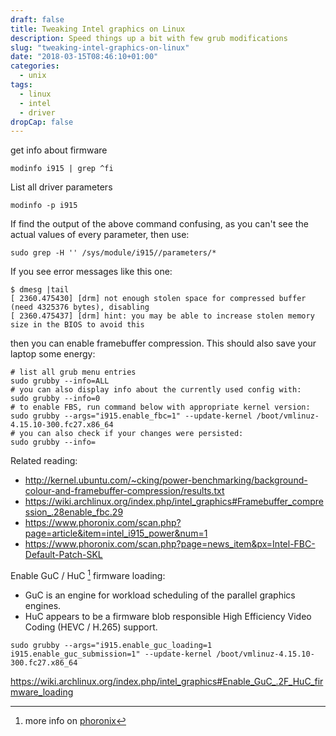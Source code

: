 ```yaml
---
draft: false
title: Tweaking Intel graphics on Linux
description: Speed things up a bit with few grub modifications
slug: "tweaking-intel-graphics-on-linux"
date: "2018-03-15T08:46:10+01:00"
categories:
  - unix
tags:
  - linux
  - intel
  - driver
dropCap: false
---
```



get info about firmware
```shell
modinfo i915 | grep ^fi
```

List all driver parameters
```
modinfo -p i915
```

If find the output of the above command confusing, as you can't see the actual 
values of every parameter, then use:
```
sudo grep -H '' /sys/module/i915//parameters/*
```

If you see error messages like this one:
```shell
$ dmesg |tail
[ 2360.475430] [drm] not enough stolen space for compressed buffer (need 4325376 bytes), disabling
[ 2360.475437] [drm] hint: you may be able to increase stolen memory size in the BIOS to avoid this
```

then you can enable framebuffer compression. This should also save your laptop
some energy:
```shell
# list all grub menu entries
sudo grubby --info=ALL
# you can also display info about the currently used config with:
sudo grubby --info=0
# to enable FBS, run command below with appropriate kernel version:
sudo grubby --args="i915.enable_fbc=1" --update-kernel /boot/vmlinuz-4.15.10-300.fc27.x86_64
# you can also check if your changes were persisted:
sudo grubby --info=
```

Related reading:

* http://kernel.ubuntu.com/~cking/power-benchmarking/background-colour-and-framebuffer-compression/results.txt
* https://wiki.archlinux.org/index.php/intel_graphics#Framebuffer_compression_.28enable_fbc.29
* https://www.phoronix.com/scan.php?page=article&item=intel_i915_power&num=1
* https://www.phoronix.com/scan.php?page=news_item&px=Intel-FBC-Default-Patch-SKL


Enable GuC / HuC [^1] firmware loading:

* GuC is an engine for workload scheduling of the parallel graphics engines.
* HuC appears to be a firmware blob responsible High Efficiency Video Coding (HEVC / H.265) support.

```shell
sudo grubby --args="i915.enable_guc_loading=1 i915.enable_guc_submission=1" --update-kernel /boot/vmlinuz-4.15.10-300.fc27.x86_64
```

https://wiki.archlinux.org/index.php/intel_graphics#Enable_GuC_.2F_HuC_firmware_loading

[^1]: more info on [phoronix](https://www.phoronix.com/scan.php?page=news_item&px=Intel-Linux-Driver-Getting-HuC)  
